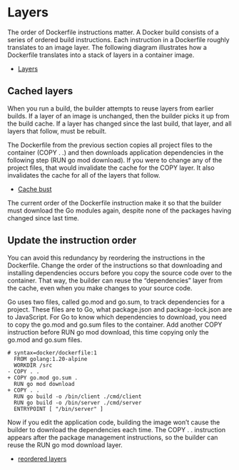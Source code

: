 # Layers

The order of Dockerfile instructions matter. A Docker build consists of a series of ordered build instructions. Each instruction in a Dockerfile roughly translates to an image layer. The following diagram illustrates how a Dockerfile translates into a stack of layers in a container image.

- [Layers](https://docs.docker.com/build/guide/images/layers.png)

## Cached layers

When you run a build, the builder attempts to reuse layers from earlier builds. If a layer of an image is unchanged, then the builder picks it up from the build cache. If a layer has changed since the last build, that layer, and all layers that follow, must be rebuilt.

The Dockerfile from the previous section copies all project files to the container (COPY . .) and then downloads application dependencies in the following step (RUN go mod download). If you were to change any of the project files, that would invalidate the cache for the COPY layer. It also invalidates the cache for all of the layers that follow.

- [Cache bust](https://docs.docker.com/build/guide/images/cache-bust.png)

The current order of the Dockerfile instruction make it so that the builder must download the Go modules again, despite none of the packages having changed since last time.

## Update the instruction order

You can avoid this redundancy by reordering the instructions in the Dockerfile. Change the order of the instructions so that downloading and installing dependencies occurs before you copy the source code over to the container. That way, the builder can reuse the “dependencies” layer from the cache, even when you make changes to your source code.

Go uses two files, called go.mod and go.sum, to track dependencies for a project. These files are to Go, what package.json and package-lock.json are to JavaScript. For Go to know which dependencies to download, you need to copy the go.mod and go.sum files to the container. Add another COPY instruction before RUN go mod download, this time copying only the go.mod and go.sum files.

```
# syntax=docker/dockerfile:1
  FROM golang:1.20-alpine
  WORKDIR /src
- COPY . .
+ COPY go.mod go.sum .
  RUN go mod download
+ COPY . .
  RUN go build -o /bin/client ./cmd/client
  RUN go build -o /bin/server ./cmd/server
  ENTRYPOINT [ "/bin/server" ]
```

Now if you edit the application code, building the image won’t cause the builder to download the dependencies each time. The COPY . . instruction appears after the package management instructions, so the builder can reuse the RUN go mod download layer.

- [reordered layers](https://docs.docker.com/build/guide/images/reordered-layers.png)
